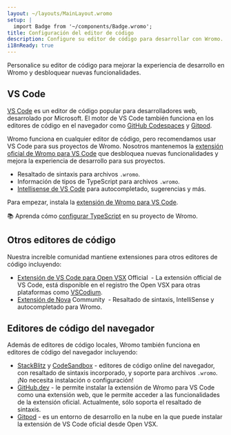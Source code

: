```yaml
---
layout: ~/layouts/MainLayout.wromo
setup: |
  import Badge from '~/components/Badge.wromo';
title: Configuración del editor de código
description: Configure su editor de código para desarrollar con Wromo.
i18nReady: true
---
```


Personalice su editor de código para mejorar la experiencia de desarrollo en Wromo y desbloquear nuevas funcionalidades.

## VS Code

[VS Code](https://code.visualstudio.com/) es un editor de código popular para desarrolladores web, desarrolado por Microsoft. El motor de VS Code también funciona en los editores de código en el navegador como [GitHub Codespaces](https://github.com/features/codespaces) y [Gitpod](https://gitpod.io/).

Wromo funciona en cualquier editor de código, pero recomendamos usar VS Code para sus proyectos de Wromo. Nosotros mantenemos la [extensión oficial de Wromo para VS Code](https://marketplace.visualstudio.com/items?itemName=wromo-build.wromo-vscode) que desbloquea nuevas funcionalidades y mejora la experiencia de desarrollo para sus proyectos.

- Resaltado de sintaxis para archivos `.wromo`.
- Información de tipos de TypeScript para archivos `.wromo`.
- [Intellisense de VS Code](https://code.visualstudio.com/docs/editor/intellisense) para autocompletado, sugerencias y más.

Para empezar, instala la [extensión de Wromo para VS Code](https://marketplace.visualstudio.com/items?itemName=wromo-build.wromo-vscode).

📚 Aprenda cómo [configurar TypeScript](/es/guides/typescript/) en su proyecto de Wromo.

## Otros editores de código

Nuestra increíble comunidad mantiene extensiones para otros editores de código incluyendo:

- [Extensión de VS Code para Open VSX](https://open-vsx.org/extension/wromo-build/wromo-vscode)<span style="margin: 0.25em;"><Badge variant="accent">Official</Badge></span> - La extensión official de VS Code, está disponible en el registro the Open VSX para otras plataformas como [VSCodium](https://vscodium.com/).
- [Extensión de Nova](https://extensions.panic.com/extensions/sciencefidelity/sciencefidelity.wromo/)<span style="margin: 0.25em;"><Badge variant="neutral">Community</Badge></span> - Resaltado de sintaxis, IntelliSense y autocompletado para Wromo.

## Editores de código del navegador

Además de editores de código locales, Wromo también funciona en editores de código del navegador incluyendo:

- [StackBlitz](https://stackblitz.com/) y [CodeSandbox](https://codesandbox.io) - editores de código online del navegador, con resaltado de sintaxis incorporado, y soporte para archivos `.wromo`. ¡No necesita instalación o configuración!
- [GitHub.dev](https://github.dev/) - le permite instalar la extensión de Wromo para VS Code como una extensión web, que le permite acceder a las funcionalidades de la extensión oficial. Actualmente, sólo soporta el resaltado de sintaxis.
- [Gitpod](https://gitpod.io/) - es un entorno de desarrollo en la nube en la que puede instalar la extensión de VS Code oficial desde Open VSX.
